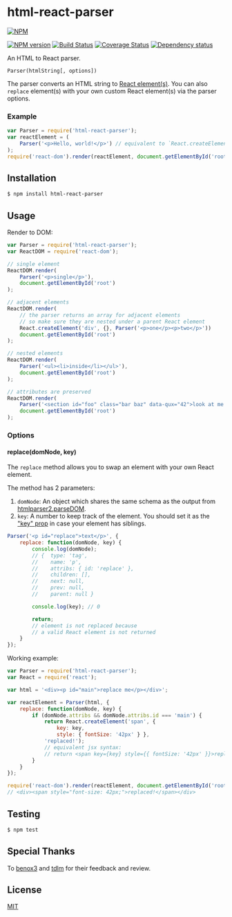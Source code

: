 # html-react-parser

[![NPM](https://nodei.co/npm/html-react-parser.png)](https://nodei.co/npm/html-react-parser/)

[![NPM version](https://img.shields.io/npm/v/html-react-parser.svg)](https://www.npmjs.com/package/html-react-parser)
[![Build Status](https://travis-ci.org/remarkablemark/html-react-parser.svg?branch=master)](https://travis-ci.org/remarkablemark/html-react-parser)
[![Coverage Status](https://coveralls.io/repos/github/remarkablemark/html-react-parser/badge.svg?branch=master)](https://coveralls.io/github/remarkablemark/html-react-parser?branch=master)
[![Dependency status](https://david-dm.org/remarkablemark/html-react-parser.svg)](https://david-dm.org/remarkablemark/html-react-parser)

An HTML to React parser.

```
Parser(htmlString[, options])
```

The parser converts an HTML string to [React element(s)](https://facebook.github.io/react/docs/glossary.html#react-elements). You can also `replace` element(s) with your own custom React element(s) via the parser options.

### Example

```js
var Parser = require('html-react-parser');
var reactElement = (
    Parser('<p>Hello, world!</p>') // equivalent to `React.createElement('p', {}, 'Hello, world!')`
);
require('react-dom').render(reactElement, document.getElementById('root'));
```

## Installation

```sh
$ npm install html-react-parser
```

## Usage

Render to DOM:

```js
var Parser = require('html-react-parser');
var ReactDOM = require('react-dom');

// single element
ReactDOM.render(
    Parser('<p>single</p>'),
    document.getElementById('root')
);

// adjacent elements
ReactDOM.render(
    // the parser returns an array for adjacent elements
    // so make sure they are nested under a parent React element
    React.createElement('div', {}, Parser('<p>one</p><p>two</p>'))
    document.getElementById('root')
);

// nested elements
ReactDOM.render(
    Parser('<ul><li>inside</li></ul>'),
    document.getElementById('root')
);

// attributes are preserved
ReactDOM.render(
    Parser('<section id="foo" class="bar baz" data-qux="42">look at me now</section>'),
    document.getElementById('root')
);
```

### Options

#### replace(domNode, key)

The `replace` method allows you to swap an element with your own React element.

The method has 2 parameters:
1. `domNode`: An object which shares the same schema as the output from [htmlparser2.parseDOM](https://github.com/fb55/domhandler#example).
2. `key`: A number to keep track of the element. You should set it as the ["key" prop](https://fb.me/react-warning-keys) in case your element has siblings.

```js
Parser('<p id="replace">text</p>', {
    replace: function(domNode, key) {
        console.log(domNode);
        // {  type: 'tag',
        //    name: 'p',
        //    attribs: { id: 'replace' },
        //    children: [],
        //    next: null,
        //    prev: null,
        //    parent: null }

        console.log(key); // 0

        return;
        // element is not replaced because
        // a valid React element is not returned
    }
});
```

Working example:

```js
var Parser = require('html-react-parser');
var React = require('react');

var html = '<div><p id="main">replace me</p></div>';

var reactElement = Parser(html, {
    replace: function(domNode, key) {
        if (domNode.attribs && domNode.attribs.id === 'main') {
            return React.createElement('span', {
                key: key,
                style: { fontSize: '42px' } },
            'replaced!');
            // equivalent jsx syntax:
            // return <span key={key} style={{ fontSize: '42px' }}>replaced!</span>;
        }
    }
});

require('react-dom').render(reactElement, document.getElementById('root'));
// <div><span style="font-size: 42px;">replaced!</span></div>
```

## Testing

```sh
$ npm test
```

## Special Thanks

To [benox3](https://github.com/benox3) and [tdlm](https://github.com/tdlm) for their feedback and review.

## License

[MIT](https://github.com/remarkablemark/html-react-parser/blob/master/LICENSE)
